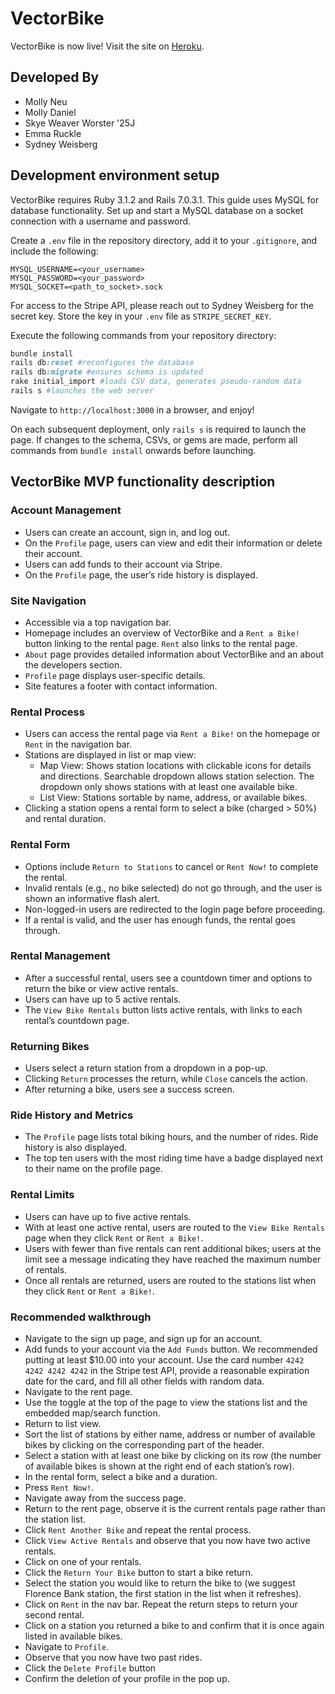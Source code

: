 # VectorBike

VectorBike is now live! Visit the site on [Heroku](https://vectorbike-ecfe326f48ab.herokuapp.com/).

## Developed By
* Molly Neu
* Molly Daniel
* Skye Weaver Worster '25J
* Emma Ruckle
* Sydney Weisberg

## Development environment setup
VectorBike requires Ruby 3.1.2 and Rails 7.0.3.1. This guide uses MySQL for database functionality. Set up and start a MySQL database on a socket connection with a username and password.

Create a `.env` file in the repository directory, add it to your `.gitignore`, and include the following:
```
MYSQL_USERNAME=<your_username>
MYSQL_PASSWORD=<your_password>
MYSQL_SOCKET=<path_to_socket>.sock
```
For access to the Stripe API, please reach out to Sydney Weisberg for the secret key. Store the key in your `.env` file as `STRIPE_SECRET_KEY`.

Execute the following commands from your repository directory:
```rb
bundle install
rails db:reset #reconfigures the database
rails db:migrate #ensures schema is updated
rake initial_import #loads CSV data, generates pseudo-random data
rails s #launches the web server
```
Navigate to `http://localhost:3000` in a browser, and enjoy!

On each subsequent deployment, only `rails s` is required to launch the page. If changes to the schema, CSVs, or gems are made, perform all commands from `bundle install` onwards before launching.

## VectorBike MVP functionality description

### Account Management
- Users can create an account, sign in, and log out.
- On the `Profile` page, users can view and edit their information or delete their account.
- Users can add funds to their account via Stripe.
- On the `Profile` page, the user’s ride history is displayed.

### Site Navigation
- Accessible via a top navigation bar.
- Homepage includes an overview of VectorBike and a `Rent a Bike!` button linking to the rental page. `Rent` also links to the rental page.
- `About` page provides detailed information about VectorBike and an about the developers section.
- `Profile` page displays user-specific details.
- Site features a footer with contact information.

### Rental Process
- Users can access the rental page via `Rent a Bike!` on the homepage or `Rent` in the navigation bar.
- Stations are displayed in list or map view:
    - Map View: Shows station locations with clickable icons for details and directions. Searchable dropdown allows station selection. The dropdown only shows stations with at least one available bike.
    - List View: Stations sortable by name, address, or available bikes.
- Clicking a station opens a rental form to select a bike (charged > 50%) and rental duration.

### Rental Form
- Options include `Return to Stations` to cancel or `Rent Now!` to complete the rental.
- Invalid rentals (e.g., no bike selected) do not go through, and the user is shown an informative flash alert.
- Non-logged-in users are redirected to the login page before proceeding.
- If a rental is valid, and the user has enough funds, the rental goes through.

### Rental Management
- After a successful rental, users see a countdown timer and options to return the bike or view active rentals.
- Users can have up to 5 active rentals.
- The `View Bike Rentals` button lists active rentals, with links to each rental’s countdown page.

### Returning Bikes
- Users select a return station from a dropdown in a pop-up.
- Clicking `Return` processes the return, while `Close` cancels the action.
- After returning a bike, users see a success screen.

### Ride History and Metrics
- The `Profile` page lists total biking hours, and the number of rides. Ride history is also displayed.
- The top ten users with the most riding time have a badge displayed next to their name on the profile page.

### Rental Limits
- Users can have up to five active rentals.
- With at least one active rental, users are routed to the `View Bike Rentals` page when they click `Rent` or `Rent a Bike!`.
- Users with fewer than five rentals can rent additional bikes; users at the limit see a message indicating they have reached the maximum number of rentals.
- Once all rentals are returned, users are routed to the stations list when they click `Rent` or `Rent a Bike!`.

### Recommended walkthrough
- Navigate to the sign up page, and sign up for an account.
- Add funds to your account via the `Add Funds` button. We recommended putting at least $10.00 into your account. Use the card number `4242 4242 4242 4242` in the Stripe test API, provide a reasonable expiration date for the card, and fill all other fields with random data.
- Navigate to the rent page.
- Use the toggle at the top of the page to view the stations list and the embedded map/search function.
- Return to list view.
- Sort the list of stations by either name, address or number of available bikes by clicking on the corresponding part of the header.
- Select a station with at least one bike by clicking on its row (the number of available bikes is shown at the right end of each station’s row).
- In the rental form, select a bike and a duration.
- Press `Rent Now!`.
- Navigate away from the success page.
- Return to the rent page, observe it is the current rentals page rather than the station list.
- Click `Rent Another Bike` and repeat the rental process.
- Click `View Active Rentals` and observe that you now have two active rentals.
- Click on one of your rentals.
- Click the `Return Your Bike` button to start a bike return.
- Select the station you would like to return the bike to (we suggest Florence Bank station, the first station in the list when it refreshes).
- Click on `Rent` in the nav bar. Repeat the return steps to return your second rental.
- Click on a station you returned a bike to and confirm that it is once again listed in available bikes.
- Navigate to `Profile`.
- Observe that you now have two past rides.
- Click the `Delete Profile` button
- Confirm the deletion of your profile in the pop up.
